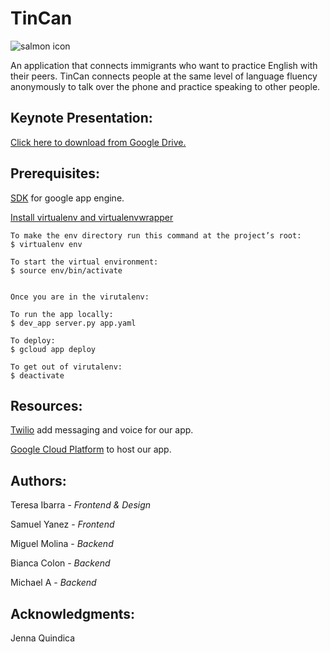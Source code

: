 # TinCan
![salmon icon](https://user-images.githubusercontent.com/7967489/28243525-358c9394-6982-11e7-8734-1abe5466649b.png)

An application that connects immigrants who want to practice English with their peers.
TinCan connects people at the same level of language fluency anonymously to talk over the phone and practice speaking to other people.

## Keynote Presentation:
[Click here to download from Google Drive.](https://drive.google.com/file/d/0B4md_ooHpY8jMUFoX2JDSU9rcE0/view?usp=sharing)

## Prerequisites:

[SDK](https://cloud.google.com/sdk/docs/) for google app engine.

[Install virtualenv and virtualenvwrapper](http://exponential.io/blog/2015/02/10/install-virtualenv-and-virtualenvwrapper-on-mac-os-x/) 
```
To make the env directory run this command at the project’s root:
$ virtualenv env 

To start the virtual environment:
$ source env/bin/activate


Once you are in the virutalenv:

To run the app locally:
$ dev_app server.py app.yaml

To deploy:
$ gcloud app deploy

To get out of virutalenv: 
$ deactivate
```

## Resources:

[Twilio](https://www.twilio.com/what-is-cloud-communications?) add messaging and voice for our app.

[Google Cloud Platform](https://cloud.google.com/) to host our app.


## Authors:

Teresa Ibarra - _Frontend & Design_

Samuel Yanez - _Frontend_

Miguel Molina - _Backend_

Bianca Colon - _Backend_

Michael A - _Backend_

## Acknowledgments:
Jenna Quindica
